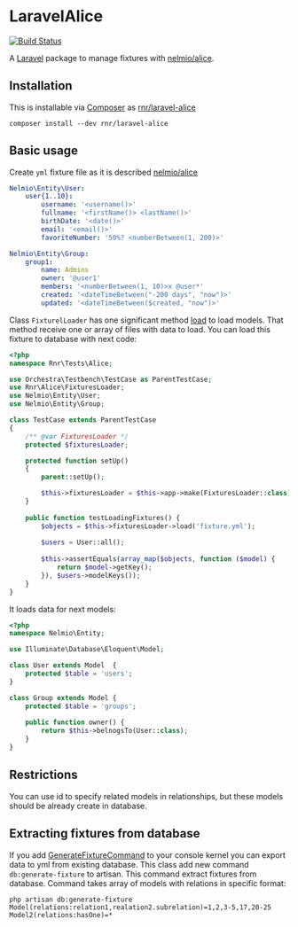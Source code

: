# LaravelAlice
[![Build Status](https://travis-ci.org/rodnover55/laravel-alice.svg?branch=master)](https://travis-ci.org/rodnover55/laravel-alice)

A [Laravel](https://laravel.com/) package to manage fixtures with [nelmio/alice](https://github.com/nelmio/alice).

## Installation

This is installable via [Composer](https://getcomposer.org/) as [rnr/laravel-alice](https://packagist.org/packages/rnr/laravel-alice)
 
    composer install --dev rnr/laravel-alice
    
## Basic usage

Create `yml` fixture file as it is described [nelmio/alice](https://github.com/nelmio/alice)

```yaml
Nelmio\Entity\User:
    user{1..10}:
        username: '<username()>'
        fullname: '<firstName()> <lastName()>'
        birthDate: '<date()>'
        email: '<email()>'
        favoriteNumber: '50%? <numberBetween(1, 200)>'

Nelmio\Entity\Group:
    group1:
        name: Admins
        owner: '@user1'
        members: '<numberBetween(1, 10)>x @user*'
        created: '<dateTimeBetween("-200 days", "now")>'
        updated: '<dateTimeBetween($created, "now")>'
```
Class `FixturelLoader` has one significant method [load](https://github.com/rodnover55/laravel-alice/blob/master/src/FixturesLoader.php#L39-L39) to load models.
That method receive one or array of files with data to load. You can load this fixture to database with next code:

```PHP
<?php
namespace Rnr\Tests\Alice;

use Orchestra\Testbench\TestCase as ParentTestCase;
use Rnr\Alice\FixturesLoader;
use Nelmio\Entity\User;
use Nelmio\Entity\Group;

class TestCase extends ParentTestCase
{
    /** @var FixturesLoader */
    protected $fixturesLoader;

    protected function setUp()
    {
        parent::setUp();

        $this->fixturesLoader = $this->app->make(FixturesLoader::class);
    }
    
    public function testLoadingFixtures() {
        $objects = $this->fixturesLoader->load('fixture.yml');
        
        $users = User::all();
        
        $this->assertEquals(array_map($objects, function ($model) {
            return $model->getKey();
        }), $users->modelKeys());
    }
}
```

It loads data for next models:

```PHP
<?php
namespace Nelmio\Entity;

use Illuminate\Database\Eloquent\Model;

class User extends Model  {
    protected $table = 'users';
}

class Group extends Model {
    protected $table = 'groups';
    
    public function owner() {
        return $this->belnogsTo(User::class);
    }
}
```

## Restrictions

You can use id to specify related models in relationships, but these models should be already create in database.

## Extracting fixtures from database

If you add [GenerateFixtureCommand](https://github.com/rodnover55/laravel-alice/blob/master/src/Commands/DB/GenerateFixtureCommand.php) 
to your console kernel you can export data to yml from existing database. 
This class add new command `db:generate-fixture` to artisan. This command extract fixtures from database. 
Command takes array of models with relations in specific format:

```
php artisan db:generate-fixture Model(relations:relation1,realation2.subrelation)=1,2,3-5,17,20-25 Model2(relations:hasOne)=*
```


